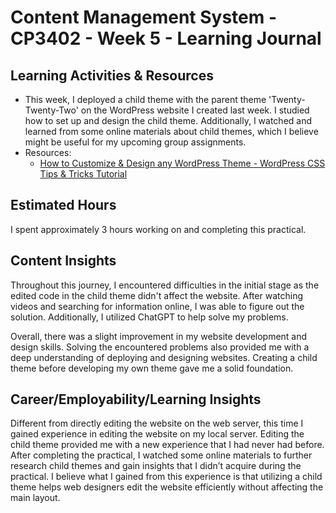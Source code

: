 # Content Management System - CP3402 - Week 5 - Learning Journal

## Learning Activities & Resources
 - This week, I deployed a child theme with the parent theme 'Twenty-Twenty-Two' on the WordPress website I created last week. I studied how to set up and design the child theme. Additionally, I watched and learned from some online materials about child themes, which I believe might be useful for my upcoming group assignments.
 - Resources:
   - [How to Customize & Design any WordPress Theme - WordPress CSS Tips & Tricks Tutorial](https://www.youtube.com/watch?si=geyz9IdTulrehskl&v=LgBKBTEaF40&feature=youtu.be)
   
## Estimated Hours
I spent approximately 3 hours working on and completing this practical.

## Content Insights
Throughout this journey, I encountered difficulties in the initial stage as the edited code in the child theme didn't affect the website. After watching videos and searching for information online, I was able to figure out the solution. Additionally, I utilized ChatGPT to help solve my problems.

Overall, there was a slight improvement in my website development and design skills. Solving the encountered problems also provided me with a deep understanding of deploying and designing websites. Creating a child theme before developing my own theme gave me a solid foundation.

## Career/Employability/Learning Insights
Different from directly editing the website on the web server, this time I gained experience in editing the website on my local server. Editing the child theme provided me with a new experience that I had never had before. After completing the practical, I watched some online materials to further research child themes and gain insights that I didn’t acquire during the practical. I believe what I gained from this experience is that utilizing a child theme helps web designers edit the website efficiently without affecting the main layout.

